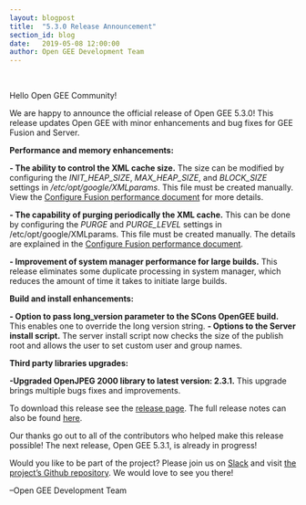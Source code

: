 ```yaml
---
layout: blogpost
title:  "5.3.0 Release Announcement"
section_id: blog
date:   2019-05-08 12:00:00
author: Open GEE Development Team
---
```


<br />

Hello Open GEE Community!
 
We are happy to announce the official release of Open GEE 5.3.0!  This release updates Open GEE with minor enhancements and bug fixes for GEE Fusion and Server.
 
**Performance and memory enhancements:**

**- The ability to control the XML cache size.** The size can be modified by configuring the _INIT_HEAP_SIZE_, _MAX_HEAP_SIZE_, and _BLOCK_SIZE_ settings in _/etc/opt/google/XMLparams_. This file must be created manually. View the [Configure Fusion performance document](http://www.opengee.org/geedocs/5.3.0/answer/176738.html) for more details.

**- The capability of purging periodically the XML cache.** This can be done by configuring the _PURGE_ and _PURGE_LEVEL_ settings in /etc/opt/google/XMLparams. This file must be created manually. The details are explained in the [Configure Fusion performance document](http://www.opengee.org/geedocs/5.3.0/answer/176738.html).

**- Improvement of system manager performance for large builds.** This release eliminates some duplicate processing in system manager, which reduces the amount of time it takes to initiate large builds.

**Build and install enhancements:**

**- Option to pass long_version parameter to the SCons OpenGEE build.** This enables one to override the long version string.
**- Options to the Server install script.** The server install script now checks the size of the publish root and allows the user to set custom user and group names.

**Third party libraries upgrades:**

**-Upgraded OpenJPEG 2000 library to latest version: 2.3.1.** This upgrade brings multiple bugs fixes and improvements.

To download this release see the [release page](https://github.com/google/earthenterprise/releases/tag/5.3.0-RC3). The full release notes can also be found [here](https://www.opengee.org/geedocs/answer/7160007.html).
 
Our thanks go out to all of the contributors who helped make this release possible! The next release, Open GEE 5.3.1, is already in progress!
 
Would you like to be part of the project? Please join us on [Slack](http://slack.opengee.org/) and visit [the project’s Github repository](https://github.com/google/earthenterprise). We would love to see you there!
 
–Open GEE Development Team
